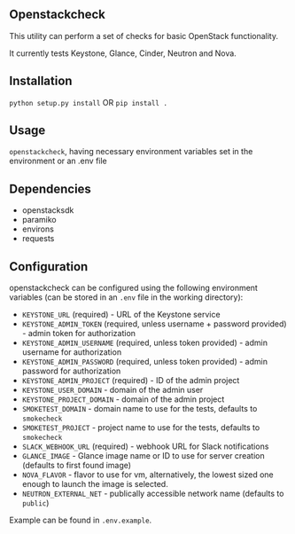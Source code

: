## Openstackcheck

This utility can perform a set of checks for basic OpenStack functionality.

It currently tests Keystone, Glance, Cinder, Neutron and Nova.

## Installation

`python setup.py install` OR `pip install .`

## Usage

`openstackcheck`, having necessary environment variables set in the environment or an .env file

## Dependencies

- openstacksdk
- paramiko
- environs
- requests


## Configuration

openstackcheck can be configured using the following environment variables (can be stored in an `.env` file in the working directory):

- `KEYSTONE_URL` (required) - URL of the Keystone service
- `KEYSTONE_ADMIN_TOKEN` (required, unless username + password provided) - admin token for authorization
- `KEYSTONE_ADMIN_USERNAME` (required, unless token provided) - admin username for authorization
- `KEYSTONE_ADMIN_PASSWORD` (required, unless token provided) - admin password for authorization
- `KEYSTONE_ADMIN_PROJECT` (required) - ID of the admin project
- `KEYSTONE_USER_DOMAIN` - domain of the admin user
- `KEYSTONE_PROJECT_DOMAIN` - domain of the admin project
- `SMOKETEST_DOMAIN` - domain name to use for the tests, defaults to `smokecheck`
- `SMOKETEST_PROJECT` - project name to use for the tests, defaults to `smokecheck`
- `SLACK_WEBHOOK_URL` (required) - webhook URL for Slack notifications
- `GLANCE_IMAGE` - Glance image name or ID to use for server creation (defaults to first found image)
- `NOVA_FLAVOR` - flavor to use for vm, alternatively, the lowest sized one enough to launch the image is selected.
- `NEUTRON_EXTERNAL_NET` - publically accessible network name (defaults to `public`)

Example can be found in `.env.example`.
